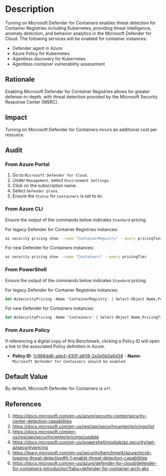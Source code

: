 # Description

Turning on Microsoft Defender for Containers enables threat detection for Container Registries including Kubernetes, providing threat intelligence, anomaly detection, and behavior analytics in the Microsoft Defender for Cloud. The following services will be enabled for container instances:

- Defender agent in Azure
- Azure Policy for Kubernetes
- Agentless discovery for Kubernetes
- Agentless container vulnerability assessment

## Rationale

Enabling Microsoft Defender for Container Registries allows for greater defense-in-depth, with threat detection provided by the Microsoft Security Response Center (MSRC).

## Impact

Turning on Microsoft Defender for Containers incurs an additional cost per resource.

## Audit

### From Azure Portal

1. Go to `Microsoft Defender for Cloud`.
2. Under `Management`, select `Environment Settings`.
3. Click on the subscription name.
4. Select `Defender plans`.
5. Ensure the `Status` for `Containers` is set to `On`.

### From Azure CLI

Ensure the output of the commands below indicates `Standard` pricing.

For legacy Defender for Container Registries instances:

```sh
az security pricing show --name "ContainerRegistry" --query pricingTier
```

For new Defender for Containers instances:

```sh
az security pricing show --name "Containers" --query pricingTier
```

### From PowerShell

Ensure the output of the commands below indicates `Standard` pricing.

For legacy Defender for Container Registries instances:

```ps
Get-AzSecurityPricing -Name 'ContainerRegistry' | Select-Object Name,PricingTier
```

For new Defender for Containers instances:

```ps
Get-AzSecurityPricing -Name 'Containers' | Select-Object Name,PricingTier
```

### From Azure Policy

If referencing a digital copy of this Benchmark, clicking a Policy ID will open a link to the associated Policy definition in Azure.

- **Policy ID**: [1c988dd6-ade4-430f-a608-2a3e5b0a6d38](https://portal.azure.com/#view/Microsoft_Azure_Policy/PolicyDetailBlade/definitionId/%2Fproviders%2FMicrosoft.Authorization%2FpolicyDefinitions%2F1c988dd6-ade4-430f-a608-2a3e5b0a6d38) - **Name**: `Microsoft Defender for Containers should be enabled`

## Default Value

By default, Microsoft Defender for Containers is `off`.

## References

1. <https://docs.microsoft.com/en-us/azure/security-center/security-center-detection-capabilities>
2. <https://docs.microsoft.com/en-us/rest/api/securitycenter/pricings/list>
3. <https://docs.microsoft.com/en-us/rest/api/securitycenter/pricings/update>
4. <https://docs.microsoft.com/en-us/powershell/module/az.security/get-azsecuritypricing>
5. <https://learn.microsoft.com/en-us/security/benchmark/azure/mcsb-logging-threat-detection#lt-1-enable-threat-detection-capabilities>
6. <https://docs.microsoft.com/en-us/azure/defender-for-cloud/defender-for-containers-introduction?tabs=defender-for-container-arch-aks>
